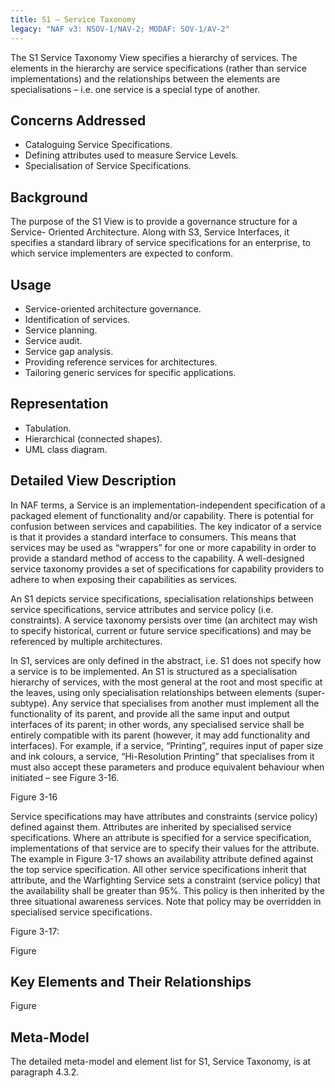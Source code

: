 ```yaml
---
title: S1 – Service Taxonomy
legacy: "NAF v3: NSOV-1/NAV-2; MODAF: SOV-1/AV-2"
---
```


The S1 Service Taxonomy View specifies a hierarchy of services. The elements in
the hierarchy are service specifications (rather than service implementations) and the
relationships between the elements are specialisations – i.e. one service is a special
type of another.

## Concerns Addressed

* Cataloguing Service Specifications.
* Defining attributes used to measure Service Levels.
* Specialisation of Service Specifications.

## Background

The purpose of the S1 View is to provide a governance structure for a Service-
Oriented Architecture. Along with S3, Service Interfaces, it specifies a standard
library of service specifications for an enterprise, to which service implementers are
expected to conform.

## Usage

* Service-oriented architecture governance.
* Identification of services.
* Service planning.
* Service audit.
* Service gap analysis.
* Providing reference services for architectures.
* Tailoring generic services for specific applications.

## Representation

* Tabulation.
* Hierarchical (connected shapes).
* UML class diagram.

## Detailed View Description

In NAF terms, a Service is an implementation-independent specification of a
packaged element of functionality and/or capability. There is potential for confusion
between services and capabilities. The key indicator of a service is that it provides a
standard interface to consumers. This means that services may be used as
“wrappers” for one or more capability in order to provide a standard method of
access to the capability. A well-designed service taxonomy provides a set of
specifications for capability providers to adhere to when exposing their capabilities as
services.

An S1 depicts service specifications, specialisation relationships between service
specifications, service attributes and service policy (i.e. constraints). A service
taxonomy persists over time (an architect may wish to specify historical, current or
future service specifications) and may be referenced by multiple architectures.

In S1, services are only defined in the abstract, i.e. S1 does not specify how a
service is to be implemented. An S1 is structured as a specialisation hierarchy of
services, with the most general at the root and most specific at the leaves, using only
specialisation relationships between elements (super-subtype). Any service that
specialises from another must implement all the functionality of its parent, and
provide all the same input and output interfaces of its parent; in other words, any
specialised service shall be entirely compatible with its parent (however, it may add
functionality and interfaces). For example, if a service, “Printing”, requires input of
paper size and ink colours, a service, “Hi-Resolution Printing” that specialises from it
must also accept these parameters and produce equivalent behaviour when initiated
– see Figure 3-16.

Figure 3-16

Service specifications may have attributes and constraints (service policy) defined
against them. Attributes are inherited by specialised service specifications. Where
an attribute is specified for a service specification, implementations of that service
are to specify their values for the attribute. The example in Figure 3-17 shows an
availability attribute defined against the top service specification. All other service
specifications inherit that attribute, and the Warfighting Service sets a constraint
(service policy) that the availability shall be greater than 95%. This policy is then
inherited by the three situational awareness services. Note that policy may be
overridden in specialised service specifications.

Figure 3-17:

Figure

## Key Elements and Their Relationships

Figure

## Meta-Model

The detailed meta-model and element list for S1, Service Taxonomy, is at paragraph
4.3.2.
